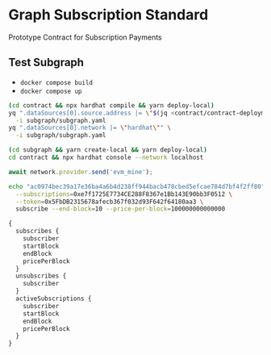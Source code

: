 # Graph Subscription Standard

Prototype Contract for Subscription Payments

## Test Subgraph

- `docker compose build`
- `docker compose up`

```bash
(cd contract && npx hardhat compile && yarn deploy-local)
yq ".dataSources[0].source.address |= \"$(jq <contract/contract-deployment.json '.contract' -r)\"" \
  -i subgraph/subgraph.yaml
yq ".dataSources[0].network |= \"hardhat\"" \
  -i subgraph/subgraph.yaml
```

```bash
(cd subgraph && yarn create-local && yarn deploy-local)
cd contract && npx hardhat console --network localhost
```

```typescript
await network.provider.send('evm_mine');
```

```bash
echo "ac0974bec39a17e36ba4a6b4d238ff944bacb478cbed5efcae784d7bf4f2ff80" | cargo run -- \
  --subscriptions=0xe7f1725E7734CE288F8367e1Bb143E90bb3F0512 \
  --token=0x5FbDB2315678afecb367f032d93F642f64180aa3 \
  subscribe --end-block=10 --price-per-block=100000000000000
```

```graphql
{
  subscribes {
    subscriber
    startBlock
    endBlock
    pricePerBlock
  }
  unsubscribes {
    subscriber
  }
  activeSubscriptions {
    subscriber
    startBlock
    endBlock
    pricePerBlock
  }
}
```
